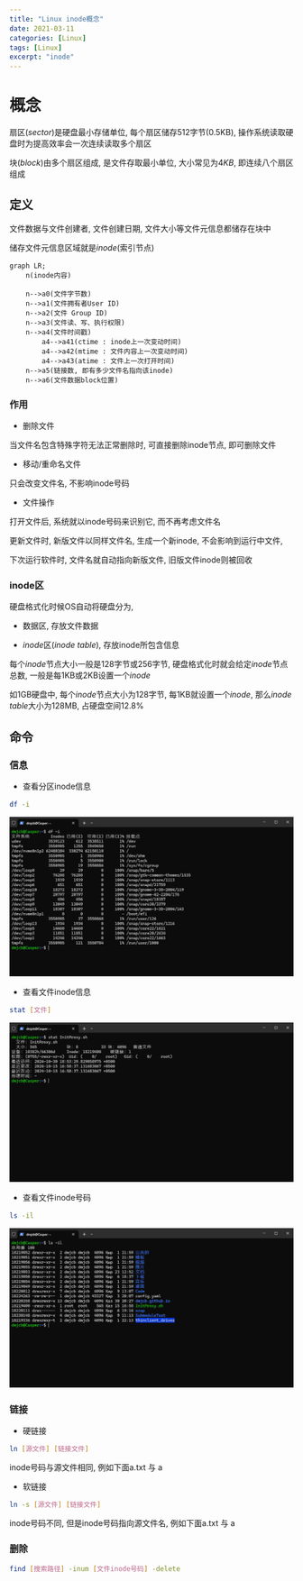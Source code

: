 ```yaml
---
title: "Linux inode概念"
date: 2021-03-11
categories: [Linux]
tags: [Linux]
excerpt: "inode"
---
```


# 概念

扇区($sector$)是硬盘最小存储单位, 每个扇区储存$512$字节(0.5KB), 操作系统读取硬盘时为提高效率会一次连续读取多个扇区

块($block$)由多个扇区组成, 是文件存取最小单位, 大小常见为$4KB$, 即连续八个扇区组成

## 定义

文件数据与文件创建者, 文件创建日期, 文件大小等文件元信息都储存在块中

储存文件元信息区域就是$inode$(索引节点)

```mermaid
graph LR;
    n(inode内容)

    n-->a0(文件字节数)
    n-->a1(文件拥有者User ID)
    n-->a2(文件 Group ID)
    n-->a3(文件读、写、执行权限)
    n-->a4(文件时间戳)
        a4-->a41(ctime : inode上一次变动时间)
        a4-->a42(mtime : 文件内容上一次变动时间)
        a4-->a43(atime : 文件上一次打开时间)
    n-->a5(链接数, 即有多少文件名指向该inode)
    n-->a6(文件数据block位置)
```

### 作用

- 删除文件

当文件名包含特殊字符无法正常删除时, 可直接删除inode节点, 即可删除文件

- 移动/重命名文件

只会改变文件名, 不影响inode号码

- 文件操作

打开文件后, 系统就以inode号码来识别它, 而不再考虑文件名

更新文件时, 新版文件以同样文件名, 生成一个新inode, 不会影响到运行中文件, 

下次运行软件时, 文件名就自动指向新版文件, 旧版文件inode则被回收

### inode区

硬盘格式化时候OS自动将硬盘分为,

- 数据区, 存放文件数据

- $inode$区($inode$ $table$), 存放inode所包含信息

每个$inode$节点大小一般是128字节或256字节, 硬盘格式化时就会给定$inode$节点总数, 一般是每1KB或2KB设置一个$inode$

如1GB硬盘中, 每个$inode$节点大小为128字节, 每1KB就设置一个$inode$, 那么$inode$ $table$大小为128MB, 占硬盘空间12.8\%

## 命令

### 信息

- 查看分区inode信息
  
```sh
df -i
```

![](/Resource/Imgur/20241109_164256.jpg)

- 查看文件inode信息
  
```sh
stat [文件]
```

![](/Resource/Imgur/20241109_164327.jpg)

- 查看文件inode号码
  
```sh
ls -il
```

![](/Resource/Imgur/20241109_164400.jpg)


### 链接

- 硬链接

```sh
ln [源文件] [链接文件]
```

inode号码与源文件相同, 例如下面a.txt 与 a

- 软链接

```sh
ln -s [源文件] [链接文件]
```

inode号码不同, 但是inode号码指向源文件名, 例如下面a.txt 与 a

### 删除

```sh
find [搜索路径] -inum [文件inode号码] -delete
```
